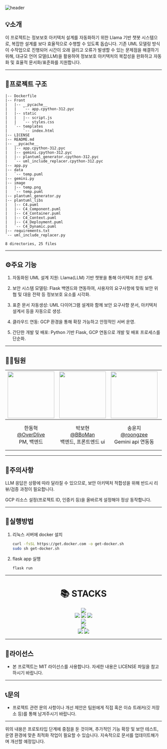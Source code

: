 ![header](https://capsule-render.vercel.app/api?type=waving&color=gradient&customColorList=10&height=200&text=LLM%20Secure%20Architecture&fontSize=40&animation=twinkling&fontAlign=68&fontAlignY=36)

## 💡소개

이 프로젝트는 정보보호 아키텍처 설계를 자동화하기 위한 Llama 기반 챗봇 시스템으로, 복잡한 설계를 보다 효율적으로 수행할 수 있도록 돕습니다. 기존 UML 모델링 방식이 수작업으로 진행되어 시간이 오래 걸리고 오류가 발생할 수 있는 문제점을 해결하기 위해, 대규모 언어 모델(LLM)을 활용하여 정보보호 아키텍처의 복잡성을 완화하고 자동화 및 효율적 문서화/표준화를 지원합니다.

---

## 📖프로젝트 구조
```
|-- Dockerfile
|-- Front
|   |-- __pycache__
|   |   `-- app.cpython-312.pyc
|   |-- static
|   |   |-- script.js
|   |   `-- styles.css
|   `-- templates
|       `-- index.html
|-- LICENSE
|-- README.md
|-- __pycache__
|   |-- app.cpython-312.pyc
|   |-- gemini.cpython-312.pyc
|   |-- plantuml_generator.cpython-312.pyc
|   `-- uml_include_replacer.cpython-312.pyc
|-- app.py
|-- data
|   `-- temp.puml
|-- gemini.py
|-- image
|   |-- temp.png
|   `-- temp.puml
|-- plantuml_generator.py
|-- plantuml_libs
|   |-- C4.puml
|   |-- C4_Component.puml
|   |-- C4_Container.puml
|   |-- C4_Context.puml
|   |-- C4_Deployment.puml
|   `-- C4_Dynamic.puml
|-- requirements.txt
`-- uml_include_replacer.py

8 directories, 25 files
```
---

## ⚙️주요 기능

1. 자동화된 UML 설계 지원: Llama(LLM) 기반 챗봇을 통해 아키텍처 초안 설계.

2. 보안 시스템 모델링: Flask 백엔드와 연동하여, 사용자의 요구사항에 맞춰 보안 위협 및 대응 전략 등 정보보호 요소를 시각화.

3. 표준 문서 자동생성: UML 다이어그램 설계와 함께 보안 요구사항 문서, 아키텍처 설계서 등을 자동으로 생성.

4. 클라우드 연동: GCP 환경을 통해 확장 가능하고 안정적인 서버 운영.

5. 간단한 개발 및 배포: Python 기반 Flask, GCP 연동으로 개발 및 배포 프로세스를 단순화.

---

## 👩‍💻팀원

|<img src="https://avatars.githubusercontent.com/u/66999301?s=400&v=4" width="150" height="150"/>|<img src="https://avatars.githubusercontent.com/u/74577816?v=4" width="150" height="150"/>|<img src="https://avatars.githubusercontent.com/u/108620416?v=4" width="150" height="150"/>|<img src="https://avatars.githubusercontent.com/u/191064967?v=4" width="150" height="150"/>
|:-:|:-:|:-:|:-:|
|한동혁<br/>[@OverDlive](https://github.com/OverDlive)<br/>PM, 백엔드|박보현<br/>[@BBoMan](https://github.com/BBoMan)<br/>백엔드, 프론트엔드 ui|송윤지<br/>[@roongzee](https://github.com/roongzee)<br/>Gemini api 연동동|유가영<br/>[@yoo8543](https://github.com/yoo8543)<br/>네트워크 구성 요소 분석석|
---

## 🚨주의사항
LLM 응답은 상황에 따라 달라질 수 있으므로, 보안 아키텍처 적합성을 위해 반드시 리뷰/검증 과정이 필요합니다.

GCP 리소스 설정(프로젝트 ID, 인증키 등)을 올바르게 설정해야 정상 동작합니다.

---

## 📲실행방법
1. 리눅스 서버에 docker 설치
    ```bash
    curl -fsSL https://get.docker.com -o get-docker.sh
    sudo sh get-docker.sh
    ```
2. flask app 실행
    ```bash
    flask run
    ```

---
<div align=center><h1>📚 STACKS</h1></div>
  <div align=center> 
      <img src="https://img.shields.io/badge/python-3776AB?style=for-the-badge&logo=python&logoColor=white"> 
    <br>
      <img src="https://img.shields.io/badge/html5-E34F26?style=for-the-badge&logo=html5&logoColor=white"> 
      <img src="https://img.shields.io/badge/css-1572B6?style=for-the-badge&logo=css3&logoColor=white"> 
      <img src="https://img.shields.io/badge/javascript-F7DF1E?style=for-the-badge&logo=javascript&logoColor=black"> 
    <br>
      <img src="https://img.shields.io/badge/flask-000000?style=for-the-badge&logo=flask&logoColor=white">
    <br>
      <img src="https://img.shields.io/badge/linux-FCC624?style=for-the-badge&logo=linux&logoColor=black">
    <br>
    <img src="https://img.shields.io/badge/github-181717?style=for-the-badge&logo=github&logoColor=white">
    <img src="https://img.shields.io/badge/git-F05032?style=for-the-badge&logo=git&logoColor=white">
  <br></div>

---
## 📑라이선스

- 본 프로젝트는 MIT 라이선스를 사용합니다. 자세한 내용은 LICENSE 파일을 참고하시기 바랍니다.

---

## 📞문의

- 프로젝트 관련 문의 사항이나 개선 제안은 팀원에게 직접 혹은 이슈 트래커(깃 저장소 등)를 통해 남겨주시기 바랍니다.

---

위의 내용은 프로토타입 단계에 중점을 둔 것이며, 추가적인 기능 확장 및 보안 테스트, 운영 환경에 맞춘 최적화 작업이 필요할 수 있습니다. 지속적으로 문서를 업데이트해가며 개선할 예정입니다.

